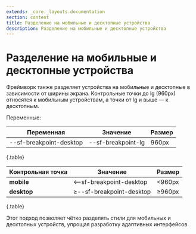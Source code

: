 ```yaml
---
extends: _core._layouts.documentation
section: content
title: Разделение на мобильные и десктопные устройства
description: Разделение на мобильные и десктопные устройства
---
```


# Разделение на мобильные и десктопные устройства

Фреймворк также разделяет устройства на мобильные и десктопные в зависимости от ширины экрана. Контрольные точки до lg (960px) относятся к мобильным устройствам, а точки от lg и выше — к десктопным.

Переменные:

| Переменная               | Значение            | Размер |
|--------------------------|---------------------|--------|
| --sf-breakpoint-desktop | --sf-breakpoint-lg | 960px  |
{.table}

| Контрольная точка | Значение                  | Размер  |
|-------------------|---------------------------|---------|
| **mobile**        | \<--sf-breakpoint-desktop | \<960px |
| **desktop**       | ≥--sf-breakpoint-desktop  | ≥960px  |
{.table}

Этот подход позволяет чётко разделять стили для мобильных и десктопных устройств, упрощая разработку адаптивных интерфейсов.
